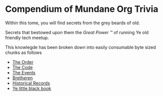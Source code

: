 Compendium of Mundane Org Trivia
===

Within this tome, you will find secrets from the grey beards of old.

Secrets that bestowed upon them the _Great Power ™_ of running Ye old friendly tech meetup.


This knowlegde has been broken down into easily consumable byte sized chunks as follows

* [The Order](order.md)
* [The Code](conduct.md)
* [The Events](events.md)
* [Bretheren](bretheren.md)
* [Historical Records](history.md)
* [Ye little black book](contacts.md)

